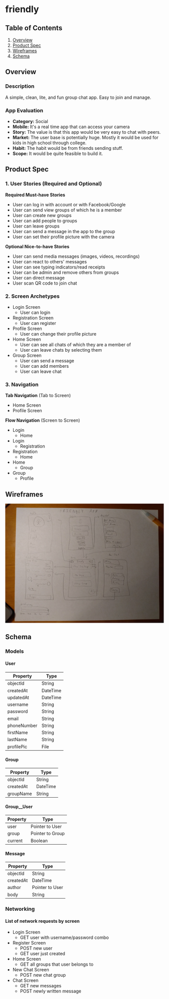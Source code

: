 # friendly

## Table of Contents
1. [Overview](#Overview)
1. [Product Spec](#Product-Spec)
1. [Wireframes](#Wireframes)
2. [Schema](#Schema)

## Overview
### Description
A simple, clean, lite, and fun group chat app. Easy to join and manage.

### App Evaluation
- **Category:** Social
- **Mobile:** It's a real time app that can access your camera
- **Story:** The value is that this app would be very easy to chat with peers.
- **Market:** The user base is potentially huge. Mostly it would be used for kids in high school through college. 
- **Habit:** The habit would be from friends sending stuff.
- **Scope:** It would be quite feasible to build it.

## Product Spec

### 1. User Stories (Required and Optional)

**Required Must-have Stories**

* User can log in with account or with Facebook/Google
* User can send view groups of which he is a member
* User can create new groups
* User can add people to groups
* User can leave groups
* User can send a message in the app to the group
* User can set their profile picture with the camera

**Optional Nice-to-have Stories**

* User can send media messages (images, videos, recordings)
* User can react to others' messages
* User can see typing indicators/read receipts
* User can be admin and remove others from groups
* User can direct message
* User scan QR code to join chat

### 2. Screen Archetypes

* Login Screen
    * User can login
* Registration Screen
    * User can register
* Profile Screen
    * User can change their profile picture
* Home Screen
    * User can see all chats of which they are a member of
    * User can leave chats by selecting them
* Group Screen
    * User can send a message
    * User can add members
    * User can leave chat

### 3. Navigation

**Tab Navigation** (Tab to Screen)

* Home Screen
* Profile Screen

**Flow Navigation** (Screen to Screen)

* Login
    * Home
* Login
    * Registration
* Registration
    * Home
* Home
    * Group
* Group
    * Profile

## Wireframes
<img src="wireframe.jpg" width=600>

## Schema 
### Models

#### User
   | Property     | Type      |
   | ------------ | --------- |
   | objectId     | String    |
   | createdAt    | DateTime  |
   | updatedAt    | DateTime  |
   | username     | String    |
   | password     | String    |
   | email        | String    |
   | phoneNumber  | String    |
   | firstName    | String    |
   | lastName     | String    |
   | profilePic   | File      |
   
#### Group
   | Property  | Type      |
   | --------- | --------- |
   | objectId  | String    |
   | createdAt | DateTime  |
   | groupName | String    |
   
#### Group__User
   | Property  | Type
   | --------- | ------------------ |
   | user      | Pointer to User    |
   | group     | Pointer to Group   |
   | current   | Boolean            |
   
#### Message
   | Property  | Type            |
   | --------- | --------------- |
   | objectId  | String          |
   | createdAt | DateTime        |
   | author    | Pointer to User |
   | body      | String          |

### Networking
#### List of network requests by screen
   + Login Screen
      - GET user with username/password combo
   + Register Screen
      - POST new user
      - GET user just created
   + Home Screen
      - GET all groups that user belongs to
   + New Chat Screen
      - POST new chat group
   + Chat Screen
      - GET new messages
      - POST newly written message
